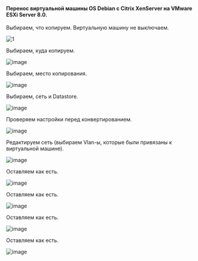 #### Перенос виртуальной машины OS Debian c Citrix XenServer на VMware ESXi Server 8.0. 

Выбираем, что копируем. Виртуальную машину не выключаем.

![1](https://github.com/tvgVita69/Linux_begin/assets/98489171/87d8547f-3ce0-40d0-a30b-5dbc54eba4eb)
 
Выбираем, куда копируем.

![image](https://github.com/tvgVita69/Linux_begin/assets/98489171/d04ac5c4-7485-44d0-a496-27fb950ce8ce)

Выбираем, место копирования.

![image](https://github.com/tvgVita69/Linux_begin/assets/98489171/743039c3-bd15-4151-a9ea-a4af4eb225a4)

Выбираем, сеть и Datastore.
 
![image](https://github.com/tvgVita69/Linux_begin/assets/98489171/23adb544-2997-478d-9a85-88aea3bfbcaa)

Проверяем настройки перед конвертированием.

![image](https://github.com/tvgVita69/Linux_begin/assets/98489171/5b8a9dbf-fb3f-48d9-a4f1-142a8020dbfb) 

Редактируем сеть (выбираем Vlan-ы, которые были привязаны к виртуальной машине).
 
![image](https://github.com/tvgVita69/Linux_begin/assets/98489171/627dbc6e-d397-4630-9935-172682500745)

Оставляем как есть.

![image](https://github.com/tvgVita69/Linux_begin/assets/98489171/1ee744fe-30e6-4daf-befe-988dbd95bbe1)
 
Оставляем как есть.
 
![image](https://github.com/tvgVita69/Linux_begin/assets/98489171/e1394716-349c-4a69-b759-e275399c470f)

Оставляем как есть.

![image](https://github.com/tvgVita69/Linux_begin/assets/98489171/f804554c-7a39-4e78-81a6-becf565a1963)
 
Оставляем как есть.
 
![image](https://github.com/tvgVita69/Linux_begin/assets/98489171/b8fc232c-fdd0-4759-8150-42eaad6beab4)





